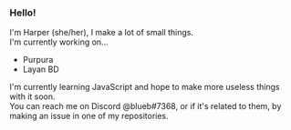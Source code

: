 ### Hello!
I'm Harper (she/her), I make a lot of small things.  
I'm currently working on...  
- Purpura  
- Layan BD

I'm currently learning JavaScript and hope to make more useless things with it soon.  
You can reach me on Discord @blueb#7368, or if it's related to them, by making an issue in one of my repositories.  

